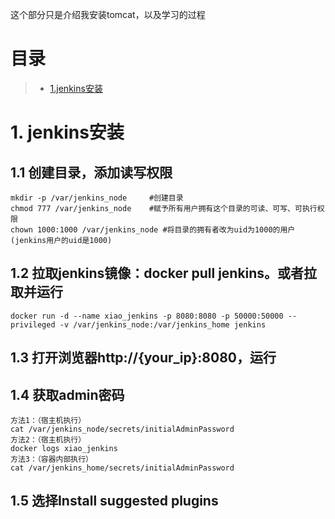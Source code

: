 这个部分只是介绍我安装tomcat，以及学习的过程

# 目录
> * [1.jenkins安装](#main-chapter-1)

# 1. jenkins安装
## 1.1 创建目录，添加读写权限
```
mkdir -p /var/jenkins_node     #创建目录
chmod 777 /var/jenkins_node    #赋予所有用户拥有这个目录的可读、可写、可执行权限
chown 1000:1000 /var/jenkins_node #将目录的拥有者改为uid为1000的用户(jenkins用户的uid是1000)
```

## 1.2 拉取jenkins镜像：docker pull jenkins。或者拉取并运行
```
docker run -d --name xiao_jenkins -p 8080:8080 -p 50000:50000 --privileged -v /var/jenkins_node:/var/jenkins_home jenkins
```

## 1.3 打开浏览器http://{your_ip}:8080，运行

## 1.4 获取admin密码
```
方法1：（宿主机执行）
cat /var/jenkins_node/secrets/initialAdminPassword
方法2：（宿主机执行）
docker logs xiao_jenkins
方法3：（容器内部执行）
cat /var/jenkins_home/secrets/initialAdminPassword
```

## 1.5 选择Install suggested plugins

